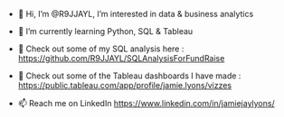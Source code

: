 - 👋 Hi, I’m @R9JJAYL, I’m interested in data & business analytics
- 🌱 I’m currently learning Python, SQL & Tableau
- 👀 Check out some of my SQL analysis here : https://github.com/R9JJAYL/SQLAnalysisForFundRaise
- 👀 Check out some of the Tableau dashboards I have made : https://public.tableau.com/app/profile/jamie.lyons/vizzes

- 📫 Reach me on LinkedIn https://www.linkedin.com/in/jamiejaylyons/




<!---
R9JJAYL/R9JJAYL is a ✨ special ✨ repository because its `README.md` (this file) appears on your GitHub profile.
You can click the Preview link to take a look at your changes.
--->

